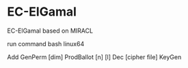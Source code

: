 EC-ElGamal
==========

EC-ElGamal based on MIRACL

run command
bash linux64


Add
GenPerm [dim]
ProdBallot [n] [l]
Dec [cipher file]
KeyGen
